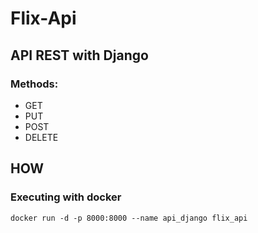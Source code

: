 # Flix-Api

## API REST with Django

### Methods:
* GET
* PUT
* POST
* DELETE


## HOW

### Executing with docker

```
docker run -d -p 8000:8000 --name api_django flix_api
```